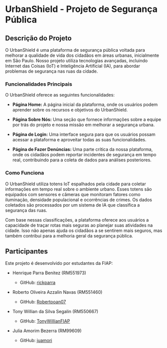 # UrbanShield - Projeto de Segurança Pública

## Descrição do Projeto

O UrbanShield é uma plataforma de segurança pública voltada para melhorar a qualidade de vida dos cidadãos em áreas urbanas, inicialmente em São Paulo. Nosso projeto utiliza tecnologias avançadas, incluindo Internet das Coisas (IoT) e Inteligência Artificial (IA), para abordar problemas de segurança nas ruas da cidade.

### Funcionalidades Principais

O UrbanShield oferece as seguintes funcionalidades:

- **Página Home:** A página inicial da plataforma, onde os usuários podem aprender sobre os recursos e objetivos do UrbanShield.

- **Página Sobre Nós:** Uma seção que fornece informações sobre a equipe por trás do projeto e nossa missão em melhorar a segurança urbana.

- **Página de Login:** Uma interface segura para que os usuários possam acessar a plataforma e aproveitar todas as suas funcionalidades.

- **Página de Fazer Denúncias:** Uma parte crítica da nossa plataforma, onde os cidadãos podem reportar incidentes de segurança em tempo real, contribuindo para a coleta de dados para análises posteriores.

### Como Funciona

O UrbanShield utiliza totens IoT espalhados pela cidade para coletar informações em tempo real sobre o ambiente urbano. Esses totens são equipados com sensores e câmeras que monitoram fatores como iluminação, densidade populacional e ocorrências de crimes. Os dados coletados são processados por um sistema de IA que classifica a segurança das ruas.

Com base nessas classificações, a plataforma oferece aos usuários a capacidade de traçar rotas mais seguras ao planejar suas atividades na cidade. Isso não apenas ajuda os cidadãos a se sentirem mais seguros, mas também contribui para a melhoria geral da segurança pública.

## Participantes

Este projeto é desenvolvido por estudantes da FIAP:

- Henrique Parra Benitez (RM551973)
  - GitHub: [rickparra](https://github.com/rickparra)

- Roberto Oliveira Azzalin Navas (RM551460)
  - GitHub: [Robertooan07](https://github.com/Robertooan07)

- Tony Willian da Silva Segalin (RM550667)
  - GitHub: [TonyWillianFIAP](https://github.com/TonyWillianFIAP)

- Julia Amorim Bezerra (RM99609)
  - GitHub: [juamori](https://github.com/juamori)
